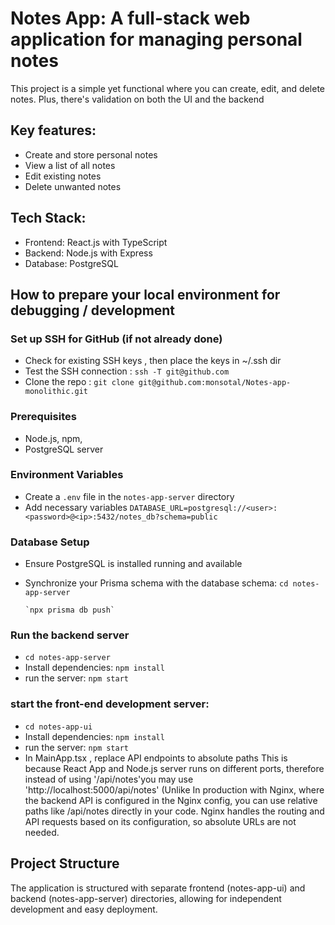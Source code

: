 # Notes App: A full-stack web application for managing personal notes

This project is a simple yet functional where you can create, edit, and delete notes. 
Plus, there's validation on both the UI and the backend


## Key features:
- Create and store personal notes
- View a list of all notes
- Edit existing notes
- Delete unwanted notes

## Tech Stack:
- Frontend: React.js with TypeScript
- Backend: Node.js with Express
- Database: PostgreSQL




## How to prepare your local environment for debugging / development
### Set up SSH for GitHub (if not already done)
- Check for existing SSH keys , then place the keys in ~/.ssh dir
- Test the SSH connection : `ssh -T git@github.com`
- Clone the repo : `git clone git@github.com:monsotal/Notes-app-monolithic.git`

### Prerequisites
- Node.js, npm, 
- PostgreSQL server

### Environment Variables
- Create a `.env` file in the `notes-app-server` directory
- Add necessary variables 
     `DATABASE_URL=postgresql://<user>:<password>@<ip>:5432/notes_db?schema=public`

### Database Setup
- Ensure PostgreSQL is installed running and available
- Synchronize your Prisma schema with the database schema:
     `cd notes-app-server`

      `npx prisma db push`


### Run the backend server 
- `cd notes-app-server`
- Install dependencies: `npm install`
- run the server: `npm start`

### start the front-end development server:

- `cd notes-app-ui`
- Install dependencies: `npm install`
- run the server: `npm start`
- In MainApp.tsx , replace API endpoints to absolute paths
  This is because React App and Node.js server runs on different ports, therefore instead of using '/api/notes'you may use 'http://localhost:5000/api/notes' 
  (Unlike In production with Nginx, where the backend API is configured in the Nginx config, you can use relative paths like /api/notes directly in your code. Nginx handles the routing and API requests based on its configuration, so absolute URLs are not needed.


## Project Structure
The application is structured with separate frontend (notes-app-ui) and backend (notes-app-server) directories,
 allowing for independent development and easy deployment.